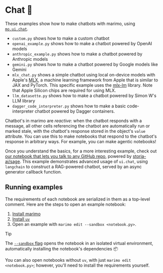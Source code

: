 # Chat 💬

These examples show how to make chatbots with marimo, using [`mo.ui.chat`](https://docs.marimo.io/api/inputs/chat.html#marimo.ui.chat).

- `custom.py` shows how to make a custom chatbot
- `openai_example.py` shows how to make a chatbot powered by OpenAI models
- `anthropic_example.py` shows how to make a chatbot powered by Anthropic models
- `gemini.py` shows how to make a chatbot powered by Google models like Gemini
- `mlx_chat.py` shows a simple chatbot using local on-device models with Apple's [MLX](https://github.com/ml-explore/mlx), a machine learning framework from Apple that is similar to JAX and PyTorch. This specific example uses the [mlx-lm](https://github.com/ml-explore/mlx-examples/tree/main/llms) library. Note that Apple Silicon chips are required for using MLX.
- `llm_datasette.py` shows how to make a chatbot powered by Simon W's LLM library
- `dagger_code_interpreter.py` shows how to make a basic code-interpreter chatbot powered by Dagger containers.

Chatbot's in marimo are _reactive_: when the chatbot responds with a message,
all other cells referencing the chatbot are automatically run or marked
stale, with the chatbot's response stored in the object's `value` attribute.
You can use this to make notebooks that respond to the chatbot's response
in arbitrary ways. For example, you can make agentic notebooks!

Once you understand the basics, for a more interesting example, check out
[our notebook that lets you talk to any GitHub repo](../../third_party/sage/),
powered by [storia-ai/sage](https://github.com/storia-ai/sage). This example demonstrates advanced usage
of `ui.chat`, using `langchain` to construct a RAG-powered chatbot, served by
an async generator callback function.

## Running examples

The requirements of each notebook are serialized in them as a top-level
comment. Here are the steps to open an example notebook:

1. [Install marimo](https://docs.marimo.io/getting_started/index.html#installation)
2. [Install `uv`](https://github.com/astral-sh/uv/?tab=readme-ov-file#installation)
3. Open an example with `marimo edit --sandbox <notebook.py>`.

> [!TIP]
> The [`--sandbox` flag](https://docs.marimo.io/guides/editor_features/package_management.html) opens the notebook in an isolated virtual environment,
> automatically installing the notebook's dependencies 📦

You can also open notebooks without `uv`, with just `marimo edit <notebook.py>`;
however, you'll need to install the requirements yourself.
